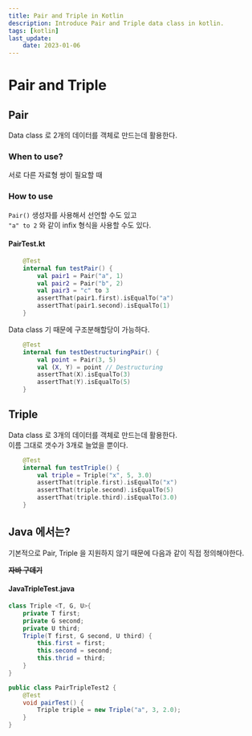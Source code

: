 ```yaml
---
title: Pair and Triple in Kotlin
description: Introduce Pair and Triple data class in kotlin.
tags: [kotlin]
last_update:
    date: 2023-01-06
---
```


# Pair and Triple

## Pair
Data class 로 2개의 데이터를 객체로 만드는데 활용한다.

### When to use?
서로 다른 자료형 쌍이 필요할 때

### How to use
`Pair()` 생성자를 사용해서 선언할 수도 있고 \
`"a" to 2` 와 같이 infix 형식을 사용할 수도 있다.

#### PairTest.kt
```kotlin
    @Test
    internal fun testPair() {
        val pair1 = Pair("a", 1)
        val pair2 = Pair("b", 2)
        val pair3 = "c" to 3
        assertThat(pair1.first).isEqualTo("a")
        assertThat(pair1.second).isEqualTo(1)
    }
```

Data class 기 때문에 구조분해할당이 가능하다.
```kotlin
    @Test
    internal fun testDestructuringPair() {
        val point = Pair(3, 5)
        val (X, Y) = point // Destructuring
        assertThat(X).isEqualTo(3)
        assertThat(Y).isEqualTo(5)
    }
```


## Triple
Data class 로 3개의 데이터를 객체로 만드는데 활용한다. \
이름 그대로 갯수가 3개로 늘었을 뿐이다.

```kotlin
    @Test
    internal fun testTriple() {
        val triple = Triple("x", 5, 3.0)
        assertThat(triple.first).isEqualTo("x")
        assertThat(triple.second).isEqualTo(5)
        assertThat(triple.third).isEqualTo(3.0)
    }
```


## Java 에서는?
기본적으로 Pair, Triple 을 지원하지 않기 때문에 다음과 같이 직접 정의해야한다.

**~~자바 구데기~~**

#### JavaTripleTest.java
```java
class Triple <T, G, U>{
    private T first;
    private G second;
    private U third;
    Triple(T first, G second, U third) {
        this.first = first;
        this.second = second;
        this.thrid = third;
    }
}

public class PairTripleTest2 {
    @Test
    void pairTest() {
        Triple triple = new Triple("a", 3, 2.0);
    }
}
```